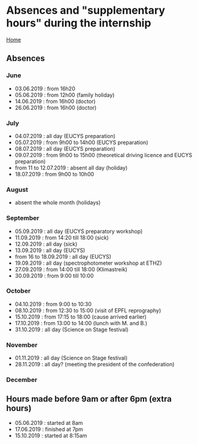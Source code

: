 # Absences and "supplementary hours" during the internship

[Home](../../README.md)

## Absences

### June

- 03.06.2019 : from 16h20
- 05.06.2019 : from 12h00 (family holiday)
- 14.06.2019 : from 16h00 (doctor)
- 26.06.2019 : from 16h00 (doctor)

### July

- 04.07.2019 : all day (EUCYS preparation)
- 05.07.2019 : from 9h00 to 14h00 (EUCYS preparation)
- 08.07.2019 : all day (EUCYS preparation)
- 09.07.2019 : from 9h00 to 15h00 (theoretical driving licence and EUCYS preparation)
- from 11 to 12.07.2019 : absent all day (holiday)
- 18.07.2019 : from 9h00 to 10h00

### August

- absent the whole month (holidays)

### September

- 05.09.2019 : all day (EUCYS preparatory workshop)
- 11.09.2019 : from 14:20 till 18:00 (sick)
- 12.09.2019 : all day (sick)
- 13.09.2019 : all day (EUCYS)
- from 16 to 18.09.2019 : all day (EUCYS)
- 19.09.2019 : all day (spectrophotometer workshop at ETHZ)
- 27.09.2019 : from 14:00 till 18:00 (Klimastreik)
- 30.09.2019 : from 9:00 till 10:00

### October

- 04.10.2019 : from 9:00 to 10:30
- 08.10.2019 : from 12:30 to 15:00 (visit of EPFL reprography)
- 15.10.2019 : from 17:15 to 18:00 (cause arrived earlier)
- 17.10.2019 : from 13:00 to 14:00 (lunch with M. and B.)
- 31.10.2019 : all day (Science on Stage festival)

### November

- 01.11.2019 : all day (Science on Stage festival)
- 28.11.2019 : all day? (meeting the president of the confederation)

### December

## Hours made before 9am or after 6pm (extra hours)

- 05.06.2019 : started at 8am
- 17.06.2019 : finished at 7pm
- 15.10.2019 : started at 8:15am